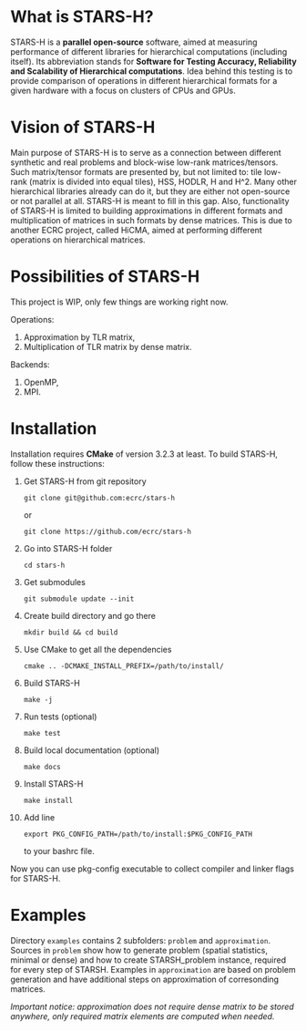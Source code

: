 What is STARS-H?
================

STARS-H is a **parallel open-source** software, aimed at measuring performance
of different libraries for hierarchical computations (including itself). Its
abbreviation stands for **Software for Testing Accuracy, Reliability and
Scalability of Hierarchical computations**. Idea behind this testing is to
provide comparison of operations in different hierarchical formats for a given
hardware with a focus on clusters of CPUs and GPUs.

Vision of STARS-H
=================

Main purpose of STARS-H is to serve as a connection between different synthetic
and real problems and block-wise low-rank matrices/tensors. Such matrix/tensor
formats are presented by, but not limited to: tile low-rank (matrix is divided
into equal tiles), HSS, HODLR, H and H^2. Many other hierarchical libraries
already can do it, but they are either not open-source or not parallel at all.
STARS-H is meant to fill in this gap. Also, functionality of STARS-H is limited
to building approximations in different formats and multiplication of matrices
in such formats by dense matrices. This is due to another ECRC project, called
HiCMA, aimed at performing different operations on hierarchical matrices.

Possibilities of STARS-H
========================

This project is WIP, only few things are working right now.

Operations:
1.  Approximation by TLR matrix,
2.  Multiplication of TLR matrix by dense matrix.

Backends:
1.  OpenMP,
2.  MPI.

Installation
============

Installation requires **CMake** of version 3.2.3 at least. To build STARS-H,
follow these instructions:

1.  Get STARS-H from git repository

        git clone git@github.com:ecrc/stars-h

    or

        git clone https://github.com/ecrc/stars-h

2.  Go into STARS-H folder

        cd stars-h

3.  Get submodules

        git submodule update --init

4.  Create build directory and go there

        mkdir build && cd build

5.  Use CMake to get all the dependencies

        cmake .. -DCMAKE_INSTALL_PREFIX=/path/to/install/

6.  Build STARS-H

        make -j

7.  Run tests (optional)

        make test

8.  Build local documentation (optional)

        make docs

9.  Install STARS-H

        make install

10. Add line

        export PKG_CONFIG_PATH=/path/to/install:$PKG_CONFIG_PATH

    to your bashrc file.

Now you can use pkg-config executable to collect compiler and linker flags for
STARS-H.

Examples
========

Directory `examples` contains 2 subfolders: `problem` and `approximation`.
Sources in `problem` show how to generate problem (spatial statistics, minimal
or dense) and how to create STARSH\_problem instance, required for every step of
STARSH. Examples in `approximation` are based on problem generation and have
additional steps on approximation of corresonding matrices.

*Important notice: approximation does not require dense matrix to be stored
anywhere, only required matrix elements are computed when needed.*
